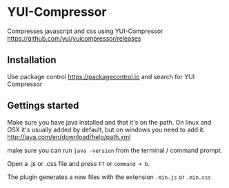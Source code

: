 # YUI-Compressor
Compresses javascript and css using YUI-Compressor <https://github.com/yui/yuicompressor/releases>

## Installation
Use package control <https://packagecontrol.io> and search for YUI Compressor

## Gettings started
Make sure you have java installed and that it's on the path.
On linux and OSX it's usually added by default, but on windows you need to add it.
<http://java.com/en/download/help/path.xml>

make sure you can run `java -version` from the terminal / command prompt.

Open a .js or .css file and press `F7` or `command + b`.

The plugin generates a new files with the extension `.min.js` or `.min.css`
